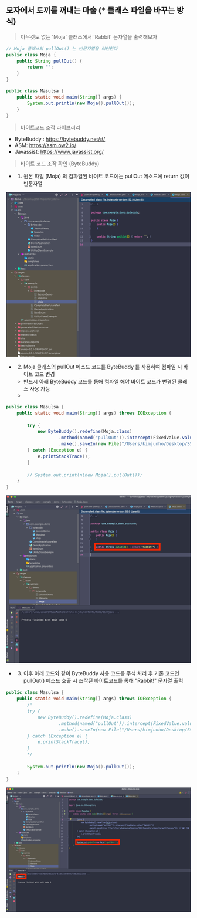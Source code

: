 ## 모자에서 토끼를 꺼내는 마술 (* 클래스 파일을 바꾸는 방식)

> 아무것도 없는 'Moja' 클래스에서 'Rabbit' 문자열을 출력해보자

````java
// Moja 클래스의 pullOut() 는 빈문자열을 리턴한다
public class Moja {
    public String pullOut() {
        return "";
    }
}
````

````java
public class Masulsa {
    public static void main(String[] args) {
        System.out.println(new Moja().pullOut());
    }
}
````

> 바이트코드 조작 라이브러리

- ByteBuddy : https://bytebuddy.net/#/
- ASM: https://asm.ow2.io/
- Javassist: https://www.javassist.org/

> 바이트 코드 조작 확인 (ByteBuddy)

- 1. 원본 파일 (Moja) 의 컴파일된 바이트 코드에는 pullOut 메소드에 return 값이 빈문자열

![img7.png](image/img7.png)

- 2. Moja 클래스의 pullOut 메소드 코드를 ByteBuddy 를 사용하여 컴파일 시 바이트 코드 변경

  - 반드시 아래 ByteBuddy 코드를 통해 컴파일 해야 바이트 코드가 변경된 클래스 사용 가능
  -

````java
public class Masulsa {
    public static void main(String[] args) throws IOException {

        try {
            new ByteBuddy().redefine(Moja.class)
                    .method(named("pullOut")).intercept(FixedValue.value("Rabbit!"))
                    .make().saveIn(new File("/Users/kimjunho/Desktop/SSG Repository/demo/target/classes/")); // 폴더 지정
        } catch (Exception e) {
            e.printStackTrace();
        }

        // System.out.println(new Moja().pullOut());
    }
}
````

![img8.png](image/img8.png)

- 3. 이후 아래 코드와 같이 ByteBuddy 사용 코드를 주석 처리 후 기존 코드인 pullOut() 메소드 호출 시 조작된 바이트코드를 통해 "Rabbit!" 문자열 출력

````java
public class Masulsa {
    public static void main(String[] args) throws IOException {
        /*
        try {
            new ByteBuddy().redefine(Moja.class)
                    .method(named("pullOut")).intercept(FixedValue.value("Rabbit!"))
                    .make().saveIn(new File("/Users/kimjunho/Desktop/SSG Repository/demo/target/classes/")); // 폴더 지정
        } catch (Exception e) {
            e.printStackTrace();
        }
        */

        System.out.println(new Moja().pullOut());
    }
}
````

![img9.png](image/img9.png)
